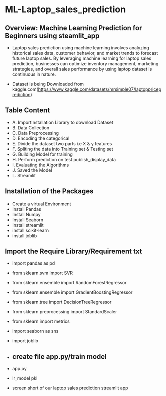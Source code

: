 # ML-Laptop_sales_prediction

## Overview: Machine Learning Prediction for Beginners using steamlit_app
- Laptop sales prediction using machine learning involves analyzing historical sales data, customer behavior, and market trends to forecast future laptop sales.
By leveraging machine learning for laptop sales prediction, businesses can optimize inventory management, marketing strategies, and overall sales performance
by using laptop dataset is continuous in nature.


- Dataset is being Downloaded from kaggle.com(https://www.kaggle.com/datasets/mrsimple07/laptoppriceprediction)
## Table Content
- A. ImportInstallation Library to download Dataset
- B. Data Collection
- C. Data Preprocessing
- D. Encoding the categorical
- E. Divide the dataset two parts i.e X & y features
- F. Spliting the data into Training set & Testing set
- G. Building Model for training
- H. Perform prediction on test publish_display_data
- I. Evaluating the Algorithms
- J. Saved the Model
- L. Streamlit 

## Installation of the Packages
- Create a virtual Environment
- Install Pandas 
- Install Numpy
- Install Seaborn
- Install streamlit 
- install scikit-learn
- install joblib

## Import the Require Library/Requirement txt
- import pandas as pd
- from sklearn.svm import SVR
- from sklearn.ensemble import RandomForestRegressor
- from sklearn.ensemble import GradientBoostingRegressor
- from sklearn.tree import DecisionTreeRegressor
- from sklearn.preprocessing import StandardScaler
- from sklearn import metrics
- import seaborn as sns
- import joblib

- ## create file app.py/train model
- app.py
- lr_model pkl
- screen short of our laptop sales prediction streamlit app

